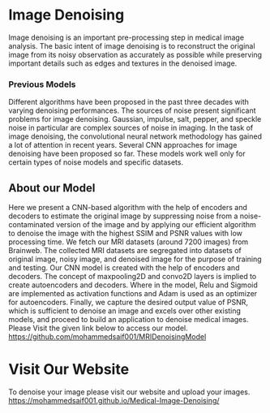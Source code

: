 # Image Denoising

Image denoising is an important pre-processing step in medical image analysis. The basic intent of image denoising is to reconstruct the original image from its noisy observation as accurately as possible while preserving important details such as edges and textures in the denoised image.

### Previous Models

Different algorithms have been proposed in the past three decades with varying denoising performances. The sources of noise present significant problems for image denoising. Gaussian, impulse, salt, pepper, and speckle noise in particular are complex sources of noise in imaging. In the task of image denoising, the convolutional neural network methodology has gained a lot of attention in recent years. Several CNN approaches for image denoising have been proposed so far. These models work well only for certain types of noise models and specific datasets.

## About our Model

Here we present a CNN-based algorithm with the help of encoders and decoders to estimate the original image by suppressing noise from a noise-contaminated version of the image and by applying our efficient algorithm to denoise the image with the highest SSIM and PSNR values with low processing time. We fetch our MRI datasets (around 7200 images) from Brainweb. The collected MRI datasets are segregated into datasets of original image, noisy image, and denoised image for the purpose of training and testing. Our CNN model is created with the help of encoders and decoders. The concept of maxpooling2D and convo2D layers is implied to create autoencoders and decoders. Where in the model, Relu and Sigmoid are implemented as activation functions and Adam is used as an optimizer for autoencoders. Finally, we capture the desired output value of PSNR, which is sufficient to denoise an image and excels over other existing models, and proceed to build an application to denoise medical images. Please Visit the given link below to access our model.
https://github.com/mohammedsaif001/MRIDenoisingModel

# Visit Our Website
To denoise your image please visit our website and upload your images.
https://mohammedsaif001.github.io/Medical-Image-Denoising/
